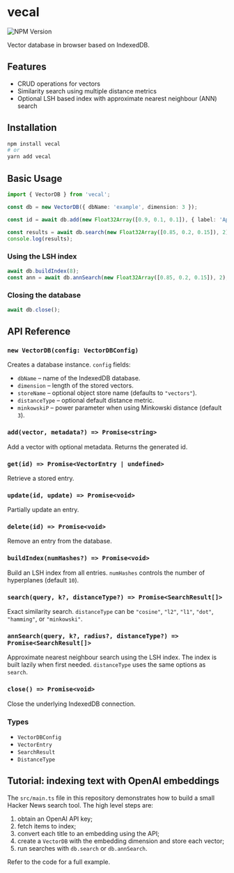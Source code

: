 # vecal

![NPM Version](https://img.shields.io/npm/v/vecal)

Vector database in browser based on IndexedDB.

## Features

- CRUD operations for vectors
- Similarity search using multiple distance metrics
- Optional LSH based index with approximate nearest neighbour (ANN) search

## Installation

```bash
npm install vecal
# or
yarn add vecal
```

## Basic Usage

```ts
import { VectorDB } from 'vecal';

const db = new VectorDB({ dbName: 'example', dimension: 3 });

const id = await db.add(new Float32Array([0.9, 0.1, 0.1]), { label: 'Apple' });

const results = await db.search(new Float32Array([0.85, 0.2, 0.15]), 2);
console.log(results);
```

### Using the LSH index

```ts
await db.buildIndex(8);
const ann = await db.annSearch(new Float32Array([0.85, 0.2, 0.15]), 2);
```

### Closing the database

```ts
await db.close();
```

## API Reference

### `new VectorDB(config: VectorDBConfig)`
Creates a database instance. `config` fields:
- `dbName` – name of the IndexedDB database.
- `dimension` – length of the stored vectors.
- `storeName` – optional object store name (defaults to `"vectors"`).
- `distanceType` – optional default distance metric.
- `minkowskiP` – power parameter when using Minkowski distance (default `3`).

### `add(vector, metadata?) => Promise<string>`
Add a vector with optional metadata. Returns the generated id.

### `get(id) => Promise<VectorEntry | undefined>`
Retrieve a stored entry.

### `update(id, update) => Promise<void>`
Partially update an entry.

### `delete(id) => Promise<void>`
Remove an entry from the database.

### `buildIndex(numHashes?) => Promise<void>`
Build an LSH index from all entries. `numHashes` controls the number of hyperplanes (default `10`).

### `search(query, k?, distanceType?) => Promise<SearchResult[]>`
Exact similarity search. `distanceType` can be `"cosine"`, `"l2"`, `"l1"`, `"dot"`, `"hamming"`, or `"minkowski"`.

### `annSearch(query, k?, radius?, distanceType?) => Promise<SearchResult[]>`
Approximate nearest neighbour search using the LSH index. The index is built lazily when first needed. `distanceType` uses the same options as `search`.

### `close() => Promise<void>`
Close the underlying IndexedDB connection.

### Types
- `VectorDBConfig`
- `VectorEntry`
- `SearchResult`
- `DistanceType`

## Tutorial: indexing text with OpenAI embeddings
The `src/main.ts` file in this repository demonstrates how to build a small Hacker News search tool. The high level steps are:
1. obtain an OpenAI API key;
2. fetch items to index;
3. convert each title to an embedding using the API;
4. create a `VectorDB` with the embedding dimension and store each vector;
5. run searches with `db.search` or `db.annSearch`.

Refer to the code for a full example.

